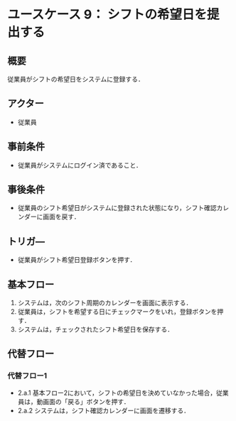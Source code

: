 # ユースケース 9： シフトの希望日を提出する

## 概要
従業員がシフトの希望日をシステムに登録する．

## アクター
- 従業員

## 事前条件
- 従業員がシステムにログイン済であること．

## 事後条件
- 従業員のシフト希望日がシステムに登録された状態になり，シフト確認カレンダーに画面を戻す．

## トリガ―
- 従業員がシフト希望日登録ボタンを押す．

## 基本フロー
1. システムは，次のシフト周期のカレンダーを画面に表示する．
2. 従業員は，シフトを希望する日にチェックマークをいれ，登録ボタンを押す．
3. システムは，チェックされたシフト希望日を保存する．

## 代替フロー
### 代替フロー1
- 2.a.1  基本フロー2において，シフトの希望日を決めていなかった場合，従業員は，動画面の「戻る」ボタンを押す．
- 2.a.2  システムは，シフト確認カレンダーに画面を遷移する．

<!-- ## GUI紙芝居
### ○○画面
<img src="gamen1.png">

コメント：．．．

### ○○画面
<img src="gamen2.png">

コメント：．．． -->

